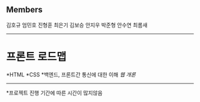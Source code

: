 ## Members
김호규
엄민호
진형훈
최은기
김보승
안지우
박준형
안수연
최롬새
***
# 프론트 로드맵
*HTML
*CSS
*백엔드, 프론트간 통신에 대한 이해 *웹 개론*

***
*프로젝트 진행 기간에 따른 시간이 많지않음

